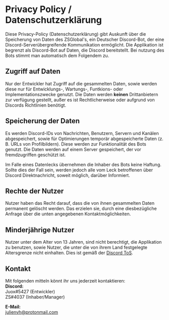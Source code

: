 # Privacy Policy / Datenschutzerklärung
Diese Privacy-Policy (Datenschutzerklärung) gibt Auskunft über die Speicherung von Daten des ZSGlobal's, ein Deutscher Discord-Bot, der eine Discord-Serverübergreifende Kommunikation ermöglicht.
Die Applikation ist begrenzt als Discord-Bot auf Daten,
die Discord bereitstellt. Bei nutzung des Bots stimmt man automatisch dem Folgendem zu.

## Zugriff auf Daten
Nur der Entwickler hat Zugriff auf die gesammelten Daten, sowie werden diese nur für Entwicklungs-, Wartungs-, Funtkions- oder Implementationszwecke genutzt.
Die Daten werden **keinen** Drittanbietern zur verfügung gestellt, außer es ist Rechtlicherweise oder aufgrund von Discords Richtlinien benötigt.

## Speicherung der Daten
Es werden Discord-IDs von Nachrichten, Benutzern, Servern und Kanälen abgespeichert, sowie für Optimierungen temporär abgespeicherte Daten (z. B. URLs von Profilbildern). Diese werden zur Funktionalität des Bots genutzt.
Die Daten werden auf einem Server gespeichert, der vor fremdzugriffen geschützt ist.

Im Falle eines Datenlecks übernehmen die Inhaber des Bots keine Haftung.
Sollte dies der Fall sein, werden jedoch alle vom Leck betroffenen über Discord Direktnachricht, soweit möglich, darüber Informiert.

## Rechte der Nutzer
Nutzer haben das Recht darauf, dass die von ihnen gesammelten Daten permanent gelöscht werden.
Das erzielen sie, durch eine diesbezügliche Anfrage über die unten angegebenen Kontaktmöglichkeiten.

## Minderjährige Nutzer
Nutzer unter dem Alter von 13 Jahren, sind nicht berechtigt, die Applikation zu benutzen, sowie Nutzer, die unter die von ihrem Land festgelegte Altersgrenze nicht einhalten.
Dies ist gemäß der [Discord ToS](https://discord.com/terms).

## Kontakt
Mit folgenden mitteln könnt ihr uns jederzeit kontaktieren:<br>
**Discord:**<br>
Juox#5427 (Entwickler)<br>
ZS#4037 (Inhaber/Manager)<br>

**E-Mail:**<br>
julienvh@protonmail.com
